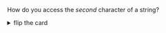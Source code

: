 How do you access the _second_ character of a string?

<details>
<summary>flip the card</summary>
<br>

```js
'use strict';

let threeLetters = 'abc';

// the second character is at index 1
let second = threeLetters[1];

console.log(second);
```

</details>
